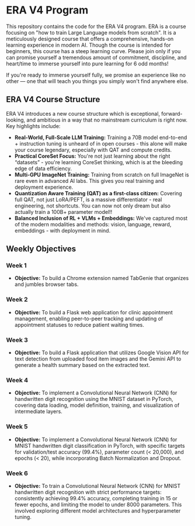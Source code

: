 # ERA V4 Program

This repository contains the code for the ERA V4 program. ERA is a course focusing on "how to train Large Language models from scratch". It is a meticulously designed course that offers a comprehensive, hands-on learning experience in modern AI. Though the course is intended for beginners, this course has a steep learning curve. Please join only if you can promise yourself a tremendous amount of commitment, discipline, and heart/time to immerse yourself into pure learning for 6 odd months!

If you're ready to immerse yourself fully, we promise an experience like no other — one that will teach you things you simply won't find anywhere else.

## ERA V4 Course Structure

ERA V4 introduces a new course structure which is exceptional, forward-looking, and ambitious in a way that no mainstream curriculum is right now. Key highlights include:

*   **Real-World, Full-Scale LLM Training:** Training a 70B model end-to-end + instruction tuning is unheard of in open courses - this alone will make your course legendary, especially with QAT and compute credits.
*   **Practical CoreSet Focus:** You're not just learning about the right “datasets” - you're learning CoreSet thinking, which is at the bleeding edge of data efficiency.
*   **Multi-GPU ImageNet Training:** Training from scratch on full ImageNet is rare even in advanced AI labs. This gives you real training and deployment experience.
*   **Quantization Aware Training (QAT) as a first-class citizen:** Covering full QAT, not just LoRA/PEFT, is a massive differentiator - real engineering, not shortcuts. You can now not only dream but also actually train a 100B+ parameter model!!
*   **Balanced Inclusion of RL + VLMs + Embeddings:** We've captured most of the modern modalities and methods: vision, language, reward, embeddings - with deployment in mind.

## Weekly Objectives

### Week 1
- **Objective:** To build a Chrome extension named TabGenie that organizes and jumbles browser tabs.

### Week 2
- **Objective:** To build a Flask web application for clinic appointment management, enabling peer-to-peer tracking and updating of appointment statuses to reduce patient waiting times.

### Week 3
- **Objective:** To build a Flask application that utilizes Google Vision API for text detection from uploaded food item images and the Gemini API to generate a health summary based on the extracted text.

### Week 4
- **Objective:** To implement a Convolutional Neural Network (CNN) for handwritten digit recognition using the MNIST dataset in PyTorch, covering data loading, model definition, training, and visualization of intermediate layers.

### Week 5
- **Objective:** To implement a Convolutional Neural Network (CNN) for MNIST handwritten digit classification in PyTorch, with specific targets for validation/test accuracy (99.4%), parameter count (< 20,000), and epochs (< 20), while incorporating Batch Normalization and Dropout.

### Week 6
- **Objective:** To train a Convolutional Neural Network (CNN) for MNIST handwritten digit recognition with strict performance targets: consistently achieving 99.4% accuracy, completing training in 15 or fewer epochs, and limiting the model to under 8000 parameters. This involved exploring different model architectures and hyperparameter tuning.

